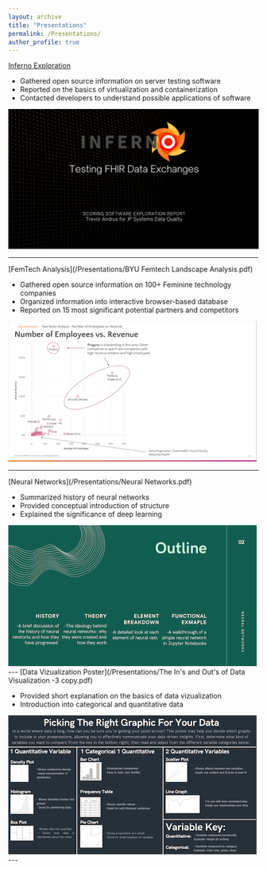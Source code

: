 ```yaml
---
layout: archive
title: "Presentations"
permalink: /Presentations/
author_profile: true
---
```


[Inferno Exploration](/Presentations/Inferno.pdf)

- Gathered open source information on server testing software
- Reported on the basics of virtualization and containerization
- Contacted developers to understand possible applications of software

<img src="/images/Screen Shot 2021-11-03 at 13.16.10.png?raw=true"/>

---

[FemTech Analysis](/Presentations/BYU Femtech Landscape Analysis.pdf)

- Gathered open source information on 100+ Feminine technology companies
- Organized information into interactive browser-based database
- Reported on 15 most significant potential partners and competitors

<img src="/images/Femtech copy.png?raw=true"/>

---
[Neural Networks](/Presentations/Neural Networks.pdf)

- Summarized history of neural networks
- Provided conceptual introduction of structure
- Explained the significance of deep learning

<img src="/images/Neural Net copy.png"/>
---
[Data Vizualization Poster](/Presentations/The In's and Out's of Data Visualization -3 copy.pdf)

- Provided short explanation on the basics of data vizualization
- Introduction into categorical and quantitative data

<img src="/images/Data Poster copy.png"/>
---





